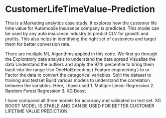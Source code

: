 # CustomerLifeTimeValue-Prediction
This is a Marketing analytics case study. It explores how the customer life time value for Automobile Insurance company is predicted. This model can be used by any auto insurance industry to predict CLV for growth and profits. This also helps in identifying the right set of customers and target them for better conversion rate.

There are multiple ML Algorithms applied in this code. 
We first go through the Exploratory data analysis to understand the data spread
Visualize the data
Understand the outliers and apply the 97th percentile to bring them back into the range
Use OneHotEncoding ( Feature engineering ) to or Factor the data to convert the categorical variables.
Split the dataset to training and testset
Build various models to understand the correlation between the variables.
Here, i have used 
     1. Multiple Linear Regression
     2. Random Forest Regression
     3. XG Boost
     
I have compared all three models for accuracy and validated on test set.
XG BOOST MODEL IS STABLE AND CAN BE USED FOR BETTER CUSTOMER LIFETIME VALUE PREDICTION

